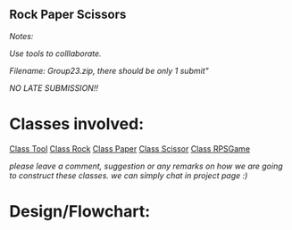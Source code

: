 ## Rock Paper Scissors

*Notes:*

*Use tools to colllaborate.*

*Filename: Group23.zip, there should be only 1 submit"*

*NO LATE SUBMISSION!!*


# Classes involved:

[Class Tool](https://github.com/nishanttimilsina/OSUgroupProject23/projects/1)
[Class Rock](https://github.com/nishanttimilsina/OSUgroupProject23/projects/1)
[Class Paper](https://github.com/nishanttimilsina/OSUgroupProject23/projects/1)
[Class Scissor](https://github.com/nishanttimilsina/OSUgroupProject23/projects/1)
[Class RPSGame](https://github.com/nishanttimilsina/OSUgroupProject23/projects/1)

*please leave a comment, suggestion or any remarks on how we are going to construct these classes. we can simply chat in project page :)*

# Design/Flowchart:

